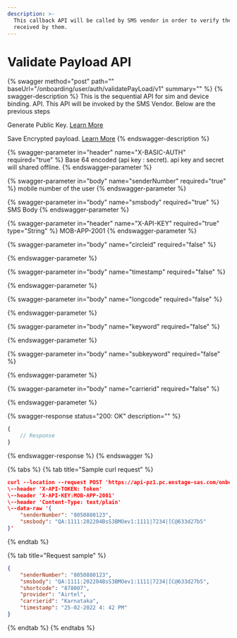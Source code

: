 ```yaml
---
description: >-
  This callback API will be called by SMS vendor in order to verify the payload
  received by them.
---
```


# Validate Payload API

{% swagger method="post" path="" baseUrl="<domain>/onboarding/user/auth/validatePayLoad/v1" summary="" %}
{% swagger-description %}
This is the sequential API for sim and device binding. API. This API will be invoked by the SMS Vendor. Below are the previous steps

Generate Public Key. [Learn More](public-key-for-sim-and-device-verification-api.md)

Save Encrypted payload. [Learn More](save-encrypted-payload-api.md)
{% endswagger-description %}

{% swagger-parameter in="header" name="X-BASIC-AUTH" required="true" %}
Base 64 encoded (api key : secret). api key and secret will shared offline.
{% endswagger-parameter %}

{% swagger-parameter in="body" name="senderNumber" required="true" %}
mobile number of the user
{% endswagger-parameter %}

{% swagger-parameter in="body" name="smsbody" required="true" %}
SMS Body
{% endswagger-parameter %}

{% swagger-parameter in="header" name="X-API-KEY" required="true" type="String" %}
MOB-APP-2001
{% endswagger-parameter %}

{% swagger-parameter in="body" name="circleid" required="false" %}

{% endswagger-parameter %}

{% swagger-parameter in="body" name="timestamp" required="false" %}

{% endswagger-parameter %}

{% swagger-parameter in="body" name="longcode" required="false" %}

{% endswagger-parameter %}

{% swagger-parameter in="body" name="keyword" required="false" %}

{% endswagger-parameter %}

{% swagger-parameter in="body" name="subkeyword" required="false" %}

{% endswagger-parameter %}

{% swagger-parameter in="body" name="carrierid" required="false" %}

{% endswagger-parameter %}

{% swagger-response status="200: OK" description="" %}
```javascript
{
    // Response
}
```
{% endswagger-response %}
{% endswagger %}

{% tabs %}
{% tab title="Sample curl request" %}
```json
curl --location --request POST 'https://api-pz1.pc.enstage-sas.com/onboarding/user/auth/validatePayLoad/v1' \
\--header 'X-API-TOKEN: Token'
\--header 'X-API-KEY:MOB-APP-2001'
\--header 'Content-Type: text/plain'
\--data-raw '{
    "senderNumber": "8050880123",
    "smsbody": "QA:1111:202204BsS3BMOev1:1111|7234|[C@633d27b5"
}'
```
{% endtab %}

{% tab title="Request sample" %}
```json
{
    "senderNumber": "8050880123",
    "smsbody": "QA:1111:202204BsS3BMOev1:1111|7234|[C@633d27b5",
    "shortcode": "878007",
    "provider": "Airtel",
    "carrierid": "Karnataka",
    "timestamp": "25-02-2022 4: 42 PM"
}
```
{% endtab %}
{% endtabs %}
